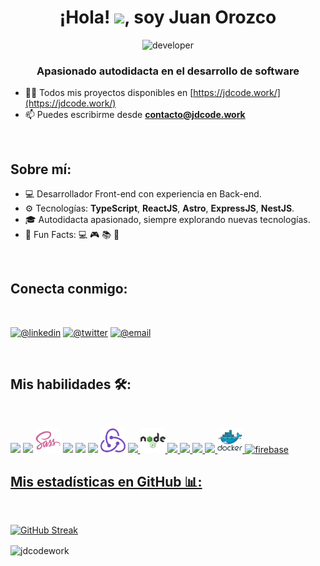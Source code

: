 
<h1 align="center">¡Hola! <img src="https://media.giphy.com/media/hvRJCLFzcasrR4ia7z/giphy.gif" width="35">, soy Juan Orozco</h1>

<div align="center" width="50">
    <img alt="developer" src="https://res.cloudinary.com/dfmkgykqh/image/upload/v1727573759/t8yrjg3pafuoflpejuer.png" width="1200"/>
</div>

<h3 align="center">Apasionado autodidacta en el desarrollo de software</h3>

- 👨‍💻 Todos mis proyectos disponibles en [https://jdcode.work/](https://jdcode.work/)
- 📫 Puedes escribirme desde **contacto@jdcode.work**
<br>

## Sobre mí:

- 💻 Desarrollador Front-end con experiencia en Back-end.
- ⚙️ Tecnologías: **TypeScript**, **ReactJS**, **Astro**, **ExpressJS**, **NestJS**.
- 🎓 Autodidacta apasionado, siempre explorando nuevas tecnologías.
- 🎉 Fun Facts: 💻 🎮 📚 🚀

<br>

## Conecta conmigo:

<br>

[![@linkedin](https://img.icons8.com/fluency/48/000000/linkedin.png "@linkedin")]([https://www.linkedin.com/in/tuusuario/](https://www.linkedin.com/in/jdcodework/)) [![@twitter](https://img.icons8.com/fluency/48/000000/twitter-squared.png "@twitter")]([https://twitter.com/tuusuario](https://x.com/JDCodeWork)) [![@email](https://img.icons8.com/fluency/48/000000/apple-mail.png "@email")](mailto:contacto@jdcode.work)

<br>

## Mis habilidades 🛠️:

<br>

<img src="https://img.icons8.com/color/48/000000/html-5--v1.png"/> <img src="https://img.icons8.com/color/48/000000/css3.png"/> <img src="https://raw.githubusercontent.com/devicons/devicon/master/icons/sass/sass-original.svg" alt="sass" width="40" height="40"/> <img src="https://img.icons8.com/color/48/000000/tailwindcss.png"/> <img src="https://img.icons8.com/color/48/000000/javascript--v1.png"/> <img src="https://img.icons8.com/color/48/000000/typescript.png"/> <img src="https://raw.githubusercontent.com/devicons/devicon/master/icons/redux/redux-original.svg" alt="redux" width="40" height="40"/> </a> <a href="https://sass-lang.com" target="_blank" rel="noreferrer"> <img src="https://img.icons8.com/color/48/000000/react-native.png"/> <img src="https://raw.githubusercontent.com/devicons/devicon/master/icons/nodejs/nodejs-original-wordmark.svg" alt="nodejs" width="40" height="40"/>  <img src="https://img.icons8.com/fluency/48/000000/express-js.png"/> <img src="https://img.icons8.com/color/48/000000/nestjs.png"/>  <img src="https://img.icons8.com/color/48/000000/postgreesql.png"/> <img src="https://img.icons8.com/color/48/000000/mongodb.png"/> <img src="https://raw.githubusercontent.com/devicons/devicon/master/icons/docker/docker-original-wordmark.svg" alt="docker" width="40" height="40"/> <img src="https://www.vectorlogo.zone/logos/firebase/firebase-icon.svg" alt="firebase" width="40" height="40"/> </a> <a href="https://gulpjs.com" target="_blank" rel="noreferrer">
<br>

## Mis estadísticas en GitHub 📊:

<br>

[![GitHub Streak](https://github-readme-streak-stats.herokuapp.com?user=JDCodeWork&theme=algolia)](https://git.io/streak-stats) 
<p><img align="center" src="https://github-readme-stats.vercel.app/api/top-langs?username=jdcodework&show_icons=true&locale=en&layout=compact&theme=algolia" alt="jdcodework" /></p>

